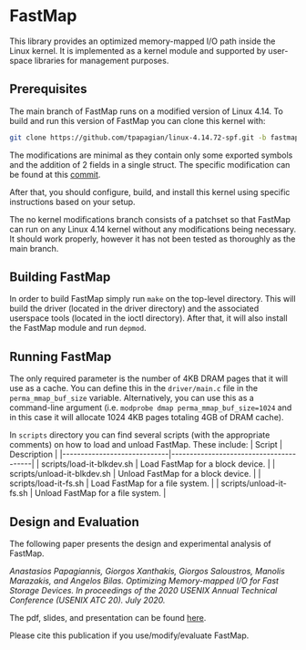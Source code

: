 # FastMap

This library provides an optimized memory-mapped I/O path inside the Linux kernel. It is implemented as a kernel module and supported by user-space libraries for management purposes.

## Prerequisites

The main branch of FastMap runs on a modified version of Linux 4.14. To build and run this version of FastMap you can clone this kernel with:
```bash
git clone https://github.com/tpapagian/linux-4.14.72-spf.git -b fastmap
```

The modifications are minimal as they contain only some exported symbols and the addition of 2 fields in a single struct. The specific modification can be found at this [commit](https://github.com/tpapagian/linux-4.14.72-spf/commit/fdca6433c36bad7977ca019470225c54a4ef8fb7).

After that, you should configure, build, and install this kernel using specific instructions based on your setup.

The no kernel modifications branch consists of a patchset so that FastMap can run on any Linux 4.14 kernel without any modifications being necessary. It should work properly,
however it has not been tested as thoroughly as the main branch.

## Building FastMap

In order to build FastMap simply run ```make``` on the top-level directory. This will build the driver (located in the driver directory) and the associated userspace tools (located in the ioctl directory). After that, it will also install the FastMap module and run ```depmod```.

## Running FastMap

The only required parameter is the number of 4KB DRAM pages that it will use as a cache. You can define this in the ```driver/main.c``` file in the
```perma_mmap_buf_size``` variable. Alternatively, you can use this as a command-line argument (i.e. ```modprobe dmap perma_mmap_buf_size=1024``` and in this case it will allocate 1024 4KB pages totaling 4GB of DRAM cache).

In ```scripts``` directory you can find several scripts (with the appropriate comments) on how to load and unload FastMap. These include:
| Script                      | Description                            |
|-----------------------------|----------------------------------------|
| scripts/load-it-blkdev.sh   | Load FastMap for a block device.       |
| scripts/unload-it-blkdev.sh | Unload FastMap for a block device.     |
| scripts/load-it-fs.sh       | Load FastMap for a file system.        |
| scripts/unload-it-fs.sh     | Unload FastMap for a file system.      |

## Design and Evaluation

The following paper presents the design and experimental analysis of FastMap.

*Anastasios Papagiannis, Giorgos Xanthakis, Giorgos Saloustros, Manolis Marazakis, and Angelos Bilas. Optimizing Memory-mapped I/O for Fast Storage Devices. In proceedings of the 2020 USENIX Annual Technical Conference (USENIX ATC 20). July 2020.*

The pdf, slides, and presentation can be found [here](https://www.usenix.org/conference/atc20/presentation/papagiannis).

Please cite this publication if you use/modify/evaluate FastMap.
